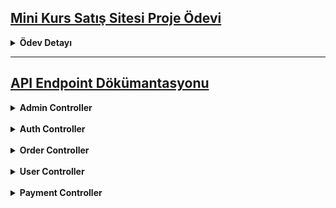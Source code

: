
## <u> Mini Kurs Satış Sitesi Proje Ödevi</u>

<details>
<summary><strong>Ödev Detayı</strong></summary>

## Projenin Amacı
Bu proje, katmanlı mimari kullanılarak bir kurs satış sitesi geliştirilmesini amaçlar. MVC ve API entegrasyonu, JWT tabanlı kimlik doğrulama ile sağlanacak, kullanıcılar kursları görüntüleyip satın alabilecektir.

---

## Proje Gereksinimleri

### 1. Katmanlı Mimari (N-Layer Architecture veya Clean Architecture)
- **Katman Yapısı**:
  - **Data Access Layer**: Veri tabanıyla iletişimi sağlayacak.
  - **Business Logic Layer**: İş kurallarını ve veri işleme mantığını barındıracak.
  - **Presentation Layer**: Kullanıcı arayüzü (MVC).

---

### 2. MVC Uygulaması

#### Kullanıcı Arayüzü
- **Kurs Kataloğu**: Tüm kurslar, adı, açıklaması, fiyatı ve kategorisiyle listelenmeli.
- **Kurs Detayları**: Kurs hakkında detaylar ve sepete ekleme özelliği.
- **Sipariş Sayfası**: Kullanıcı sepetteki kursları görüp sipariş verebilmeli.
- **Ödeme Sayfası**: Ödeme bilgileri alınarak işlem tamamlanmalı.

#### Kimlik Doğrulama
- JWT tabanlı kimlik doğrulama, MVC ile API arasında güvenli bağlantı sağlayacak.

#### Sayfa Yapısı
1. **Kurs Kataloğu Sayfası**
   - Tüm kursları listeleme.
2. **Kurs Detay Sayfası**
   - Detay gösterimi ve sepete ekleme.
3. **Sipariş Sayfası**
   - Sepet ve satın alma işlemleri.
4. **Ödeme Sayfası**
   - Ödeme bilgilerini alarak işlemi sonlandırma.

---

### 3. API Uygulaması

#### Genel Gereksinimler
- JWT tabanlı kimlik doğrulama.
- Aşağıdaki endpoint'ler sağlanmalıdır:

#### Endpoints
1. **Catalog Endpoints**
   - Kurs listeleme ve filtreleme.
   - Kurs detaylarını sağlama.
2. **Order Endpoints**
   - Sipariş kaydetme.
   - Sipariş detaylarını görüntüleme.
   - Kullanıcının geçmiş siparişlerini görüntüleme.
3. **Payment Endpoints**
   - Ödeme işlemleri.
   - Ödemenin başarıyla tamamlandığını doğrulama.
4. **User Management Endpoints**
   - Kullanıcı oluşturma, güncelleme, silme.

---

### 4. Veritabanı ve Veri İşlemleri
- **Kurslar**: Ad, açıklama, fiyat, kategori bilgilerini içeren tablo.
- **Kullanıcılar**: Kullanıcı bilgilerini güvenli şekilde saklayan tablo.
- **Siparişler**: Kullanıcının satın aldığı kursları içeren tablo.
- **Ödemeler**: Ödeme bilgilerini içeren tablo.

#### ORM Kullanımı
- Entity Framework gibi bir ORM kullanılarak CRUD işlemleri yapılmalı.

---

### 5. JWT Tabanlı Güvenlik
- Kullanıcı giriş işlemi sonrası JWT token almalı.
- MVC uygulaması, token ile API’ye yetkili istek göndermeli.
- Yetkilendirme, her kullanıcının sadece kendi verilerine erişmesini sağlayacak şekilde yapılandırılmalı.

---

### 6. Ekstra Gereksinimler
1. **Hata Yönetimi ve Logging**
   - Kullanıcı dostu hata mesajları.
   - Hata loglarının tutulması.
2. **Validasyon**
   - Form girişleri ve API istekleri doğrulanmalı.
3. **UI/UX Geliştirme**
   - Kullanıcı dostu ve işlevsel bir arayüz tasarımı.
4. **Dokümantasyon**
   - API uç noktalarının kullanımıyla ilgili bir dokümantasyon.
</details>

***


## <u>API Endpoint Dökümantasyonu</u>

<details>
<summary><strong>Admin Controller</strong></summary>
<details>
  <summary>Kategori İşlemleri</summary>

  **1. Yeni Kategori Oluştur**  
- **Açıklama:** Yeni bir kategori oluşturur.  
- **HTTP Metodu:** `POST`  
- **URL:** `/Admin/category`  
- **Request Body:**
    ```json
    {
      "name": "Programming"
    }
    ```

**2. Kategori Güncelle**  
- **Açıklama:** Var olan bir kategoriyi günceller.  
- **HTTP Metodu:** `PUT`  
- **URL:** `/Admin/category`  
- **Request Body:**
    ```json
    {
      "id": "d8e1c9d0-465f-4d1f-bb62-c3bcfa4b0f84",
      "name": "Advanced Programming"
    }
    ```
**3. Kategori sil**  
- **Açıklama:** Belirtilen kategoriyi siler.  
- **HTTP Metodu:** `DELETE`  
- **URL:** `/Admin/category/{id}` 
- **Request Body:**
    ```json
    {
      "status": "Success",
      "message": "Category deleted successfully."   
    }
    ```
**4. Tüm Kategorileri Getir**  
- **Açıklama:** Tüm kategorileri listeler.  
- **HTTP Metodu:** `GET`  
- **URL:** `/Admin/category`  
- **Response Body:**
    ```json
    {
      "status": "Success",
      "data": [
        {
          "id": "d8e1c9d0-465f-4d1f-bb62-c3bcfa4b0f84",
          "name": "Programming",
          "createdDate": "2023-11-25T14:35:00",
          "updatedDate": "2023-11-25T14:35:00"
        },
        {
          "id": "a7d3e1c9-d950-44c1-aa84-c3ba5a7f9a32",
          "name": "Advanced Programming",
          "createdDate": "2023-11-20T12:15:00",
          "updatedDate": "2023-11-22T10:30:00"
        }
      ]
    }
    ```

**5. Kategori Detay Getir**  
- **Açıklama:** Belirtilen kategoriye ait detayları döner.  
- **HTTP Metodu:** `GET`  
- **URL:** `/Admin/category/{id}`  
- **Response Body:**
    ```json
    {
      "status": "Success",
      "data": {
        "id": "d8e1c9d0-465f-4d1f-bb62-c3bcfa4b0f84",
        "name": "Programming",
        "createdDate": "2023-11-25T14:35:00",
        "updatedDate": "2023-11-25T14:35:00"
      }
    }
    ```
   
</details>

<details>
  <summary>Kurs İşlemleri</summary>

**1. Yeni Kurs Oluştur**  
- **Açıklama:** Yeni bir kurs oluşturur.  
- **HTTP Metodu:** `POST`  
- **URL:** `/Admin/course`  
- **Request Body:**
    ```json
    {
      "name": "Introduction to C#",
      "description": "Learn the basics of C# programming.",
      "price": 49.99,
      "categoryId": "a1b2c3d4-5678-9101-1121-314151617181"
    }
    ```
  - **Response Body:**
    ```json
    {
      "status": "Success",
      "data": "e1f2g3h4-1234-5678-9101-112131415161"
    }
    ```

**2. Kurs Güncelle**  
- **Açıklama:** Var olan bir kursu günceller.  
- **HTTP Metodu:** `PUT`  
- **URL:** `/Admin/course`  
- **Request Body:**
    ```json
    {
      "id": "e1f2g3h4-1234-5678-9101-112131415161",
      "name": "Advanced C#",
      "description": "Dive deep into C# programming concepts.",
      "price": 69.99,
      "categoryId": "a1b2c3d4-5678-9101-1121-314151617181"
    }
    ```
- **Response Body:**
    ```json
    {
      "status": "Success",
      "message": "Course updated successfully."
    }
    ```

  **3. Kurs Sil**  
- **Açıklama:** Belirtilen kursu siler.  
- **HTTP Metodu:** `DELETE`  
- **URL:** `/Admin/course/{id}`  
- **Response Body:**
    ```json
    {
      "status": "Success",
      "message": "Course deleted successfully."
    }
    ```

  **4. Tüm Kursları Getir**  
- **Açıklama:** Sistemdeki tüm kursları listeler.  
- **HTTP Metodu:** `GET`  
- **URL:** `/Admin/course`  
- **Response Body:**
    ```json
    {
      "status": "Success",
      "data": [
        {
          "id": "e1f2g3h4-1234-5678-9101-112131415161",
          "name": "Introduction to C#",
          "description": "Learn the basics of C# programming.",
          "price": 49.99,
          "categoryName": "Programming",
          "createdDate": "2023-11-25T14:35:00",
          "updatedDate": "2023-11-25T14:35:00"
        }
      ]
    }
    ```

  **5. Kurs Detay Getir**  
- **Açıklama:** Belirtilen kursa ait detayları döner.  
- **HTTP Metodu:** `GET`  
- **URL:** `/Admin/course/{id}`  
- **Response Body:**
    ```json
    {
      "status": "Success",
      "data": {
        "id": "e1f2g3h4-1234-5678-9101-112131415161",
        "name": "Introduction to C#",
        "description": "Learn the basics of C# programming.",
        "price": 49.99,
        "categoryName": "Programming",
        "createdDate": "2023-11-25T14:35:00",
        "updatedDate": "2023-11-25T14:35:00"
      }
    }
    ```

  **6. Belirli Bir Kategoriye Ait Kursları Getir**  
- **Açıklama:** Belirtilen kategoriye ait kursları listeler.  
- **HTTP Metodu:** `GET`  
- **URL:** `/GetCoursesByCategoryAsync/{categoryId}`  
- **Response Body:**
    ```json
    {
      "status": "Success",
      "data": [
        {
          "id": "e1f2g3h4-1234-5678-9101-112131415161",
          "name": "Introduction to C#",
          "description": "Learn the basics of C# programming.",
          "price": 49.99,
          "categoryName": "Programming",
          "createdDate": "2023-11-25T14:35:00",
          "updatedDate": "2023-11-25T14:35:00"
        }
      ]
    }
    ```

</details>
<details>
  <summary>User İşlemleri</summary>
  
  **1. Role Ekleme**  
 - **Açıklama:** Belirtilen kullanıcıya "admin" rolü ekler.  
 - **HTTP Metodu:** `POST`  
 - **URL:** `/Admin/AddRoleToUser/{UserId}`  
 - **Request Body:** (Burada body kullanılmaz, URL'den alınır)
 - **Response Body:**
    ```json
    {
        "status": "Success",
        "message": "Role added successfully."
    }
    ```
**2. Kullanıcıları Listele**  
- **Açıklama:** Tüm kullanıcıları ve her kullanıcının ilgili bilgilerini döner (Email, Kullanıcı adı, Cüzdan, Siparişler).  
- **HTTP Metodu:** `GET`  
- **URL:** `/Admin/AllUser`
- **Response Body:**
    ```json
    {
        "status": "Success",
        "data": [
          {
            "id": "user-id-123",
            "userName": "john_doe",
            "email": "john.doe@example.com",
            "wallet": 100.50,
            "orders": [
              {
                "id": "order-id-1"
              }
            ]
          }
        ]
    }
    ```

</details>
</details>
<br>
<details>
<summary><strong>Auth Controller</strong></summary>
  
**1. Kullanıcı Girişi** 
- **Açıklama:** Kullanıcı, sağladığı e-posta ve şifre ile sisteme giriş yapar. Eğer e-posta ve şifre doğruysa bir token döner.  
- **HTTP Metodu:** `POST`  
- **URL:** `/Auth/signin`  
- **Request Body:**
    ```json
      {
        "Email": "user@example.com",
        "Password": "userPassword123"
      }
      ```
- **Response Body:**
    ```json
      {
        "status": "Success",
        "data": {
          "accessToken": "eyJhbGciOiJIUzI1NiIsInR5cCI6IkpXVCJ9.eyJ1c2VySWQiOiIxMjM0NTY3ODkwIiwibmFtZSI6IkpvaG4gRG9lIiwiZW1haWwiOiJqb2huLmRvZUBleGFtcGxlLmNvbSIsInRva2VuX2lkIjoiZjE2ZTczZDEtZDJhZC00ZThmLTkyYTItM2I2OTlhYmNiM2VhIiwibmFtZWRhdGEiOiJXYWx...
        }
      }
      ```

**2. Client Credential ile Giriş**

- **Açıklama:** Client, sağladığı `ClientId` ve `ClientSecret` ile giriş yapar. Giriş başarılıysa bir token döner.  
- **HTTP Metodu:** `POST`  
- **URL:** `/Auth/SignInClientCredential`  
- **Request Body:**
    ```json
      {
        "ClientId": "yourClientId",
        "ClientSecret": "yourClientSecret"
      }
      ```
- **Response Body:**
    ```json
      {
        "status": "Success",
        "data": {
          "accessToken": "eyJhbGciOiJIUzI1NiIsInR5cCI6IkpXVCJ9.eyJjbGllZW50SWQiOiJ5b3VyQ2xpZW50SWQiLCJ0b2tlbl9pZCI6ImZlZDczM2YtZDk5Yy00ZDJhLTg3YjYtYTgyYzYwOTNlZDhlIiwibmFtZWRhdGEiOiJXYWx...
        }
    }
      ```
</details>
</details>

<br>
<details>
<summary><strong>Order Controller</strong></summary>
<details>
  <summary>Order İşlemleri</summary>

**1. Sipariş Oluştur** 
- **Açıklama:** Kullanıcının sepetindeki ürünler üzerinden sipariş oluşturur ve toplam fiyat hesaplanır.
- **HTTP Metodu:** `POST`  
- **URL:** `/order`  
- **Request Body:**
    ```json
    {
        "UserId": "12345678-90ab-cdef-1234-567890abcdef",
        "BasketId": "abcdef12-3456-7890-abcd-ef1234567890"
      }
      ```
    - **Response Body:**
      ```json
      {
        "status": "Success",
        "data": "abcdef12-3456-7890-abcd-ef1234567890"  // Sipariş ID'si
    }
    ```
**2. Sipariş Sil**
- **Açıklama:** Belirtilen ID'ye ait siparişi siler.  
- **HTTP Metodu:** `DELETE`  
- **URL:** `/order/{id}`  
- **Path Parametreleri:**
- `id`: Silinecek siparişin ID'si.
- **Response Body:**
     ```json
    {
        "status": "Success",
        "data": null
    }
      ```

**3. Sipariş Detayı Getir**
- **Açıklama:** Belirtilen ID'ye ait siparişin detaylarını döner.  
- **HTTP Metodu:** `GET`  
- **URL:** `/order/{id}`  
- **Path Parametreleri:**
    - `id`: Getirilecek siparişin ID'si.
- **Response Body:**
    ```json
    {
        "status": "Success",
        "data": {
          "Id": "abcdef12-3456-7890-abcd-ef1234567890",
          "UserId": "12345678-90ab-cdef-1234-567890abcdef",
          "Wallet": 100.00,
          "BasketItemInCourseResponses": [
            {
              "Id": "courseId",
              "BasketId": "basketId",
              "BasketItemId": "basketItemId",
              "CategoryName": "Programming",
              "Name": "Introduction to C#",
              "CreatedDate": "2023-11-25T14:35:00",
              "Price": 49.99,
              "Quantity": 1,
              "Description": "Learn the basics of C# programming."
            }
          ],
          "CreatedDate": "2023-11-25T14:35:00",
          "UpdatedDate": "2023-11-25T14:35:00",
          "TotalAmount": 49.99,
          "Status": "Waiting"
        }
    }
     ```
**4. Tüm Siparişleri Listele**
- **Açıklama:** Sistemdeki tüm siparişlerin özet bilgilerini döner.  
- **HTTP Metodu:** `GET`  
- **URL:** `/order`  
- **Response Body:**
    ```json
    {
        "status": "Success",
        "data": [
          {
            "Id": "abcdef12-3456-7890-abcd-ef1234567890",
            "UserId": "12345678-90ab-cdef-1234-567890abcdef",
            "CreatedDate": "2023-11-25T14:35:00",
            "TotalAmount": 49.99,
            "Status": "Waiting"
          }
        ]
    }
    ```
**5. Kullanıcıya Ait Siparişleri Listele**
- **Açıklama:** Belirtilen kullanıcı ID'sine ait siparişleri döner.  
- **HTTP Metodu:** `GET`  
- **URL:** `/order/GetOrderByUser/{id}`  
- **Path Parametreleri:**
    - `id`: Kullanıcı ID'si.
- **Response Body:**
    ```json
    {
        "status": "Success",
        "data": [
          {
            "Id": "abcdef12-3456-7890-abcd-ef1234567890",
            "UserId": "12345678-90ab-cdef-1234-567890abcdef",
            "CreatedDate": "2023-11-25T14:35:00",
            "UpdatedDate": "2023-11-25T14:40:00",
            "TotalAmount": 49.99,
            "Status": "Waiting"
          }
        ]
    }
     ```
</details>

<details>
<summary>Sepet İşlemleri</summary>

**1. Sepete Kurs Ekle**
- **Açıklama:** Kullanıcıya ait sepete ürün ekler veya miktarını artırır.  
- **HTTP Metodu:** `POST`  
- **URL:** `/api/basket`  
- **Request Body:**
    ```json
    {
        "UserId": "12345678-90ab-cdef-1234-567890abcdef",
        "CourseId": "abcdef12-3456-7890-abcd-ef1234567890",
        "Quantity": 2
    }
    ```
- **Response Body:**
    ```json
    {
        "status": "Success",
        "data": "12345678-90ab-cdef-1234-567890abcdef" // Sepet ID'si
    }
    ```
**2. Sepetteki Kursu Sil**
- **Açıklama:** Kullanıcıya ait sepetten belirtilen kursu kaldırır.  
- **HTTP Metodu:** `DELETE`  
- **URL:** `/basket/DeleteCourseFromBasketAsync/{UserId}/{BasketItemId}`  
- **Path Parametreleri:**
    - `UserId`: Kullanıcının ID'si.
    - `BasketItemId`: Silinecek sepet öğesinin ID'si.
- **Response Body:**
    ```json
    {
        "status": "Success",
        "data": null
    }
    ```
**3. Kullanıcının Sepetini Listele**
- **Açıklama:** Kullanıcıya ait tüm sepet öğelerini döner.  
- **HTTP Metodu:** `GET`  
- **URL:** `/basket/{UserId}`  
- **Path Parametreleri:**
    - `UserId`: Kullanıcının ID'si.
- **Response Body:**
    ```json
    {
        "status": "Success",
        "data": [
          {
            "Id": "basketitem-1",
            "BasketId": "basket-1",
            "BasketItemId": "basketitem-1",
            "Name": "Course A",
            "Price": 100.00,
            "Description": "Description of Course A",
            "Quantity": 1,
            "CreatedDate": "2024-01-01T00:00:00Z",
            "UpdatedDate": "2024-01-01T00:00:00Z"
          }
        ]
    }
    ```
**4. Sepeti Sil**
- **Açıklama:** Belirtilen ID'ye ait sepeti tamamen siler.  
- **HTTP Metodu:** `DELETE`  
- **URL:** `/basket/{id}`  
- **Path Parametreleri:**
    - `id`: Silinecek sepetin ID'si.
- **Response Body:**
    ```json
    {
        "status": "Success",
        "data": null
    }
    ```
</details>
</details>

<br>
<details>
<summary><strong>User Controller</strong></summary>

**1. Kullanıcı Kayıt Ol**
- **Açıklama:** Yeni bir kullanıcı oluşturur.  
- **HTTP Metodu:** `POST`  
- **URL:** `/user`  
- **Request Body:**
    ```json
    {
        "UserName": "johndoe",
        "Email": "johndoe@example.com",
        "Password": "Password123!",
        "Wallet": 100.00
    }
    ```
- **Response Body:**
    ```json
    {
        "status": "Success",
        "data": "12345678-90ab-cdef-1234-567890abcdef"  // Kullanıcı ID'si
    }
    ```
**2. Kullanıcı Güncelle**
- **Açıklama:** Mevcut bir kullanıcının bilgilerini günceller.  
- **HTTP Metodu:** `PUT`  
- **URL:** `/user`  
- **Request Body:**
    ```json
    {
        "Id": "12345678-90ab-cdef-1234-567890abcdef",
        "UserName": "johnupdated",
        "Email": "johnupdated@example.com",
        "Wallet": 200.00
    }
    ```
- **Response Body:**
    ```json
    {
        "status": "Success",
        "data": null
    }
    ```

**3. Kullanıcı Sil**
- **Açıklama:** Belirtilen ID'ye ait kullanıcıyı siler.  
- **HTTP Metodu:** `DELETE`  
- **URL:** `/{id}`  
- **Path Parametreleri:**
    - `id`: Silinecek kullanıcının ID'si.
- **Response Body:**
    ```json
    {
        "status": "Success",
        "data": null
    }
    ```

**4. Kullanıcı Bilgilerini Getir**
- **Açıklama:** Belirtilen ID'ye ait kullanıcı bilgilerini döner.  
- **HTTP Metodu:** `GET`  
- **URL:** `/user/{id}`  
- **Path Parametreleri:**
    - `id`: Kullanıcının ID'si.
- **Response Body:**
    ```json
    {
        "status": "Success",
        "data": {
          "Id": "12345678-90ab-cdef-1234-567890abcdef",
          "UserName": "johndoe",
          "Email": "johndoe@example.com",
          "Wallet": 100.00,
          "Orders": [
            {
              "Id": "abcdef12-3456-7890-abcd-ef1234567890"  // Kullanıcının sipariş ID'leri
            }
          ]
        }
    }
    ```
</details>

<br>

<details>
<summary><strong>Payment Controller</strong></summary>

**1. Kullanıcı Kayıt Ol**
- **Açıklama:** Kullanıcı bir sipariş için ödeme işlemini gerçekleştirir. Kullanıcının bakiyesi sipariş tutarını karşılamıyorsa hata döner.  
- **HTTP Metodu:** `POST`  
- **URL:** `/payment`  
- **Request Body:**
    ```json
    {
        "userId": "12345678-90ab-cdef-1234-567890abcdef",
        "OrderId": "abcdef12-3456-7890-abcd-ef1234567890"
    }
    ```
- **Response Body (Başarılı):**
    ```json
    {
        "status": "Success",
        "data": {
          "Id": "payment-1",
          "Amount": 200.00,
          "OrderId": "order-1",
          "PaymentDate": "2024-01-01T00:00:00Z",
          "PaymentStatus": "Completed"
        }
    }
    ```
- **Response Body (Hata - Yetersiz Bakiye):**
    ```json
    {
        "status": "Fail",
        "message": "insufficient balance:50.00"
    }
    ```
</details>

